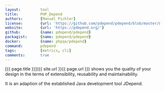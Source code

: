 ```yaml
---
layout:         tool
title:          PHP_Depend
authors:        [Manuel Pichler]
license:        {url: 'https://github.com/pdepend/pdepend/blob/master/LICENSE', label: 'BSD 3-clause "New" or "Revised" License'}
website:        {url: 'https://pdepend.org/'}
github:         {name: pdepend/pdepend}
packagist:      {name: pdepend/pdepend}               
docker:         {name: phpqa/pdepend}     
command:        pdepend 
tags:           [metrics, cli]
comments:       true
---
```


[{{ page.title }}]({{ site.url }}{{ page.url }}) shows you the quality of your design in the terms of extensibility, reusability and maintainability.

<!--more--> 

It is an adaption of the established Java development tool JDepend.
